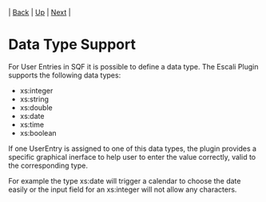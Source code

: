 | [Back](../01_multi-fix/README.md) | [Up](../README.md) | [Next](../03_enum/README.md) |

# Data Type Support 

For User Entries in SQF it is possible to define a data type. 
The Escali Plugin supports the following data types: 

- xs:integer 
- xs:string 
- xs:double 
- xs:date 
- xs:time 
- xs:boolean

If one UserEntry is assigned to one of this data types, the plugin provides a specific graphical inerface to help user to enter the value correctly, valid to the corresponding type.

For example the type xs:date will trigger a calendar to choose the date easily or the input field for an xs:integer will not allow any characters. 
